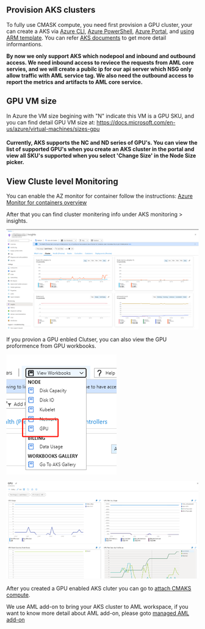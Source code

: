 ## Provision AKS clusters
To fully use CMASK compute, you need first provision a GPU cluster, your can create a AKS via [Azure CLI](https://docs.microsoft.com/en-us/azure/aks/kubernetes-walkthrough), [Azure PowerShell](https://docs.microsoft.com/en-us/azure/aks/kubernetes-walkthrough-powershell), [Azure Portal](https://docs.microsoft.com/en-us/azure/aks/kubernetes-walkthrough-portal), and [using ARM template](https://docs.microsoft.com/en-us/azure/aks/kubernetes-walkthrough-rm-template). You can refer [AKS documents](https://docs.microsoft.com/en-us/azure/aks/) to get more detail informantions.

**By now we only support AKS which nodepool and inbound and outbound access. We need inbound access to reviece the requests from AML core servies, and we will create a pubilc ip for our api server which NSG only allow traffic with AML service tag. We also need the outbound access to report the metrics and artifacts to AML core service.**

## GPU VM size

In Azure the VM size begining with "N" indicate this VM is a GPU SKU, and you can find detail GPU VM size at: https://docs.microsoft.com/en-us/azure/virtual-machines/sizes-gpu

#### Currently, AKS supports the NC and ND series of GPU's. You can view the list of supported GPU's when you create an AKS cluster in the portal and view all SKU's supported when you select 'Change Size' in the Node Size picker.

## View Cluste level Monitoring

You can enable the AZ monitor for container follow the instructions: [Azure Monitor for containers overview](https://docs.microsoft.com/en-us/azure/azure-monitor/insights/container-insights-overview?toc=https%3A%2F%2Fdocs.microsoft.com%2Fen-us%2Fazure%2Faks%2Ftoc.json&bc=https%3A%2F%2Fdocs.microsoft.com%2Fen-us%2Fazure%2Fbread%2Ftoc.json)

After that you can find cluster monitering info under AKS monitoring > insights.

![azmonitor](/pics/1.1-azminitor.png)

If you provion a GPU enbled Clutser, you can also view the GPU proformence from GPU workbooks.

![GPU workbooks](/pics/1.2GPU-monitor.png)

![GPU metrics](/pics/1.3-GPU-metrics.png)

After you created a GPU enabled AKS cluter you can go to [attach CMAKS compute](https://github.com/Azure/CMK8s-Samples/blob/master/docs/2.%20Attach%20CMAKS%20compute.markdown).

We use AML add-on to bring your AKS cluster to AML workspace, if you want to know more detail about AML add-on, please goto [managed AML add-on](https://github.com/Azure/CMK8s-Samples/blob/master/docs/5.%20Manage%20AML%20add-on.markdown)
